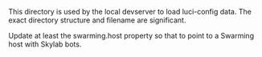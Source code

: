 This directory is used by the local devserver to load luci-config data.
The exact directory structure and filename are significant.

Update at least the swarming.host property so that to point to a Swarming host
with Skylab bots.
